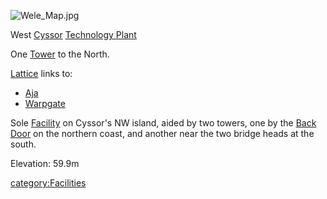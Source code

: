 ![](Wele_Map.jpg "Wele_Map.jpg")

West [Cyssor](Cyssor "wikilink") [Technology
Plant](Technology_Plant "wikilink")

One [Tower](Tower "wikilink") to the North.

[Lattice](Lattice "wikilink") links to:

-   [Aja](Aja "wikilink")
-   [Warpgate](Warpgate "wikilink")

Sole [Facility](Facility "wikilink") on Cyssor's NW island, aided by two
towers, one by the [Back Door](Back_Door "wikilink") on the northern
coast, and another near the two bridge heads at the south.

Elevation: 59.9m

[category:Facilities](category:Facilities "wikilink")